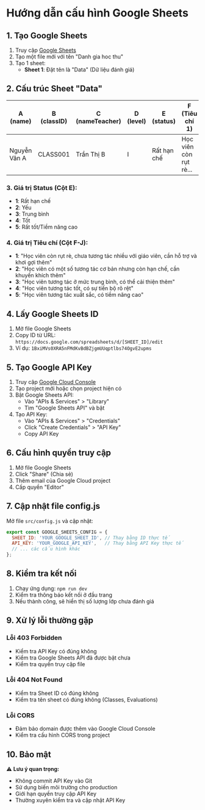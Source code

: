 # Hướng dẫn cấu hình Google Sheets

## 1. Tạo Google Sheets

1. Truy cập [Google Sheets](https://sheets.google.com)
2. Tạo một file mới với tên "Danh gia hoc thu"
3. Tạo 1 sheet:
   - **Sheet 1**: Đặt tên là "Data" (Dữ liệu đánh giá)

## 2. Cấu trúc Sheet "Data"

| A (name) | B (classID) | C (nameTeacher) | D (level) | E (status) | F (Tiêu chí 1) | G (Tiêu chí 2) | H (Tiêu chí 3) | I (Tiêu chí 4) | J (Tiêu chí 5) | K (date) |
|----------|-------------|-----------------|-----------|------------|----------------|----------------|----------------|----------------|----------------|----------|
| Nguyễn Văn A | CLASS001 | Trần Thị B | I | Rất hạn chế | Học viên còn rụt rè... | Học viên còn rụt rè... | Học viên còn rụt rè... | Học viên còn rụt rè... | Học viên còn rụt rè... | 2024-01-15 |

### 3. Giá trị Status (Cột E):
- **1**: Rất hạn chế
- **2**: Yếu  
- **3**: Trung bình
- **4**: Tốt
- **5**: Rất tốt/Tiềm năng cao

### 4. Giá trị Tiêu chí (Cột F-J):
- **1**: "Học viên còn rụt rè, chưa tương tác nhiều với giáo viên, cần hỗ trợ và khơi gợi thêm"
- **2**: "Học viên có một số tương tác cơ bản nhưng còn hạn chế, cần khuyến khích thêm"
- **3**: "Học viên tương tác ở mức trung bình, có thể cải thiện thêm"
- **4**: "Học viên tương tác tốt, có sự tiến bộ rõ rệt"
- **5**: "Học viên tương tác xuất sắc, có tiềm năng cao"

## 4. Lấy Google Sheets ID

1. Mở file Google Sheets
2. Copy ID từ URL: `https://docs.google.com/spreadsheets/d/[SHEET_ID]/edit`
3. Ví dụ: `1BxiMVs0XRA5nFMdKvBdBZjgmUUqptlbs74OgvE2upms`

## 5. Tạo Google API Key

1. Truy cập [Google Cloud Console](https://console.cloud.google.com)
2. Tạo project mới hoặc chọn project hiện có
3. Bật Google Sheets API:
   - Vào "APIs & Services" > "Library"
   - Tìm "Google Sheets API" và bật
4. Tạo API Key:
   - Vào "APIs & Services" > "Credentials"
   - Click "Create Credentials" > "API Key"
   - Copy API Key

## 6. Cấu hình quyền truy cập

1. Mở file Google Sheets
2. Click "Share" (Chia sẻ)
3. Thêm email của Google Cloud project
4. Cấp quyền "Editor"

## 7. Cập nhật file config.js

Mở file `src/config.js` và cập nhật:

```javascript
export const GOOGLE_SHEETS_CONFIG = {
  SHEET_ID: 'YOUR_GOOGLE_SHEET_ID', // Thay bằng ID thực tế
  API_KEY: 'YOUR_GOOGLE_API_KEY',   // Thay bằng API Key thực tế
  // ... các cấu hình khác
};
```

## 8. Kiểm tra kết nối

1. Chạy ứng dụng: `npm run dev`
2. Kiểm tra thông báo kết nối ở đầu trang
3. Nếu thành công, sẽ hiển thị số lượng lớp chưa đánh giá

## 9. Xử lý lỗi thường gặp

### Lỗi 403 Forbidden
- Kiểm tra API Key có đúng không
- Kiểm tra Google Sheets API đã được bật chưa
- Kiểm tra quyền truy cập file

### Lỗi 404 Not Found
- Kiểm tra Sheet ID có đúng không
- Kiểm tra tên sheet có đúng không (Classes, Evaluations)

### Lỗi CORS
- Đảm bảo domain được thêm vào Google Cloud Console
- Kiểm tra cấu hình CORS trong project

## 10. Bảo mật

⚠️ **Lưu ý quan trọng:**
- Không commit API Key vào Git
- Sử dụng biến môi trường cho production
- Giới hạn quyền truy cập API Key
- Thường xuyên kiểm tra và cập nhật API Key
